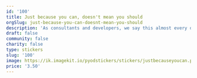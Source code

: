 ```yaml
---
id: '100'
title: Just because you can, doesn't mean you should
orgSlug: just-because-you-can-doesnt-mean-you-should
description: 'As consultants and developers, we say this almost every day... '
draft: false
community: false
charity: false
type: stickers
slug: '100'
image: https://ik.imagekit.io/pyodstickers/stickers/justbecauseyoucan.png
price: '3.50'
---
```


